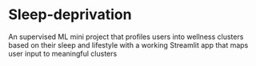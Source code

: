 # Sleep-deprivation
An supervised ML mini project that profiles users into wellness clusters based on their sleep and lifestyle with a working Streamlit app that maps user input to meaningful clusters 
